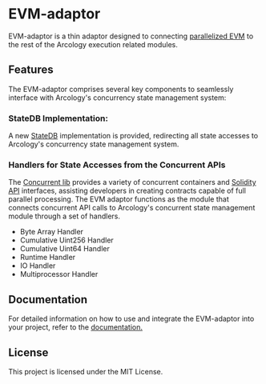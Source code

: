 # EVM-adaptor

EVM-adaptor is a thin adaptor designed to connecting [parallelized EVM](https://github.com/arcology-network/concurrent-evm) to the rest of the Arcology execution related modules.

## Features

The EVM-adaptor comprises several key components to seamlessly interface with Arcology's concurrency state management system:

### StateDB Implementation:

A new [StateDB](https://github.com/ethereum/go-ethereum/blob/master/core/vm/interface.go) implementation is provided, redirecting all state accesses to Arcology's concurrency state management system.

###  Handlers for State Accesses from the Concurrent APIs
The [Concurrent lib](https://github.com/arcology-network/concurrentlib) provides a variety of concurrent containers and [Solidity API](https://doc.arcology.network/arcology-concurrent-programming-guide/overview) interfaces, assisting developers in creating contracts capable of full parallel processing. The EVM adaptor functions as the module that connects concurrent API calls to Arcology's concurrent state management module through a set of handlers.

   - Byte Array Handler
   - Cumulative Uint256 Handler
   - Cumulative Uint64 Handler
   - Runtime Handler
   - IO Handler
   - Multiprocessor Handler

## Documentation

For detailed information on how to use and integrate the EVM-adaptor into your project, refer to the [documentation.](https://doc.arcology.network)

## License
This project is licensed under the MIT License.